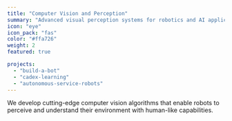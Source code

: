 ```yaml
---
title: "Computer Vision and Perception"
summary: "Advanced visual perception systems for robotics and AI applications"
icon: "eye"
icon_pack: "fas"
color: "#ffa726"
weight: 2
featured: true

projects:
  - "build-a-bot"
  - "cadex-learning"
  - "autonomous-service-robots"
---
```


We develop cutting-edge computer vision algorithms that enable robots to perceive and understand their environment with human-like capabilities.